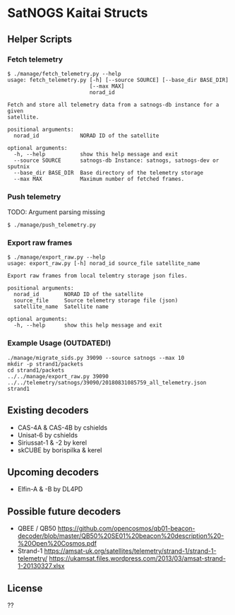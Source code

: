 # SatNOGS Kaitai Structs

## Helper Scripts

### Fetch telemetry
```
$ ./manage/fetch_telemetry.py --help
usage: fetch_telemetry.py [-h] [--source SOURCE] [--base_dir BASE_DIR]
                          [--max MAX]
                          norad_id

Fetch and store all telemetry data from a satnogs-db instance for a given
satellite.

positional arguments:
  norad_id             NORAD ID of the satellite

optional arguments:
  -h, --help           show this help message and exit
  --source SOURCE      satnogs-db Instance: satnogs, satnogs-dev or sputnix
  --base_dir BASE_DIR  Base directory of the telemetry storage
  --max MAX            Maximum number of fetched frames.
```
### Push telemetry
TODO: Argument parsing missing
```
$ ./manage/push_telemetry.py
```

### Export raw frames

```
$ ./manage/export_raw.py --help
usage: export_raw.py [-h] norad_id source_file satellite_name

Export raw frames from local telemtry storage json files.

positional arguments:
  norad_id        NORAD ID of the satellite
  source_file     Source telemetry storage file (json)
  satellite_name  Satellite name

optional arguments:
  -h, --help      show this help message and exit
```

### Example Usage (OUTDATED!)
```
./manage/migrate_sids.py 39090 --source satnogs --max 10
mkdir -p strand1/packets
cd strand1/packets
../../manage/export_raw.py 39090 ../../telemetry/satnogs/39090/20180831085759_all_telemetry.json strand1
```

## Existing decoders
- CAS-4A & CAS-4B by cshields
- Unisat-6 by cshields
- Siriussat-1 & -2 by kerel
- skCUBE by borispilka & kerel

## Upcoming decoders
- Elfin-A & -B by DL4PD

## Possible future decoders

- QBEE / QB50
  <https://github.com/opencosmos/qb01-beacon-decoder/blob/master/QB50%20SE01%20beacon%20description%20-%20Open%20Cosmos.pdf>
- Strand-1
  <https://amsat-uk.org/satellites/telemetry/strand-1/strand-1-telemetry/>
  <https://ukamsat.files.wordpress.com/2013/03/amsat-strand-1-20130327.xlsx>

## License
??

